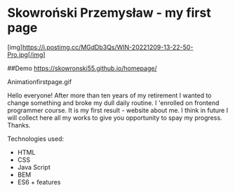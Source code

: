 # Skowroński Przemysław - my first page

[img]https://i.postimg.cc/MGdDb3Qs/WIN-20221209-13-22-50-Pro.jpg[/img]

##Demo
https://skowronski55.github.io/homepage/

Animationfirstpage.gif

Hello everyone! After more than ten years of my retirement I wanted to change something and broke my dull daily routine. I 'enrolled on frontend programmer course. It is my first result - website about me. I think in future I will collect here all my works to give you opportunity to spay my progress. Thanks.

Technologies used:
- HTML
- CSS
- Java Script
- BEM
- ES6 + features

